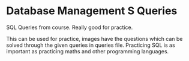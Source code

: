 # Database Management S Queries
SQL Queries from course. Really good for practice.

This can be used for practice, images have the questions which can be solved through the given queries in queries file.
Practicing SQL is as important as practicing maths and other programming languages.

